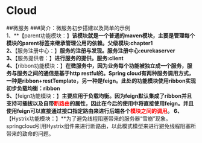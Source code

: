 # Cloud
##微服务
###简介：微服务初步搭建以及简单的示例<br>
1、**【parent功能模块：】**该模块就是一个普通的maven模块，主要是管理每个模块的parent标签来继承管理公用的依赖。父级模块:chapter1<br>
2、**【服务注册中心：】**服务的注册与发现。服务注册中心:eurekaserver<br>
3、**【服务提供者：】**进行服务的提供。服务:client<br>
4、**【ribbon功能模块：】**在微服务中，因为业务每个功能被独立成一个服务，服务与服务之间的通信是基于http restful的。Spring cloud有两种服务调用方式，一种是ribbon+restTemplate，另一种是feign。此处的功能模块使用ribbon实现初步负载均衡：ribbon<br>
5、**【feign功能模块：】**主要应用于负载均衡。因为feign默认集成了ribbon并且支持可插拔以及自带<font color=red>**断路由**</font>的属性，因此在今后的使用中将直接使用feign。并且使用feign可以直接通过接口指定路由来进行后端各个<font color=red>**模块之间的调用**</font>。
6、**【Hystrix功能模块：】**为了避免线程阻塞带来的服务器“雪崩”现象。springcloud引用Hystrix组件来进行断路由，以此模式模型来进行避免线程阻塞所带来的致命的问题。
